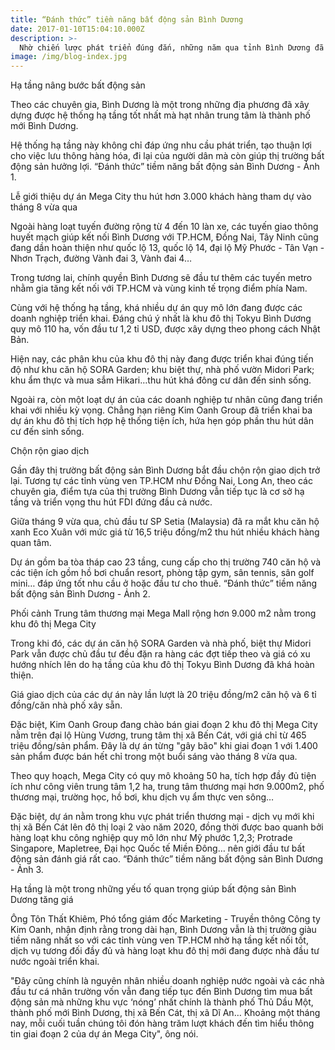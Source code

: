 ```yaml
---
title: “Đánh thức” tiềm năng bất động sản Bình Dương
date: 2017-01-10T15:04:10.000Z
description: >-
  Nhờ chiến lược phát triển đúng đắn, những năm qua tỉnh Bình Dương đã đạt được nhiều thành tựu về thu hút FDI, cải thiện cơ sở hạ tầng… Cùng với đó, thị trường bất động sản cũng được đánh giá là lĩnh vực đầu tư nhiều tiềm năng.
image: /img/blog-index.jpg
---
```


Hạ tầng nâng bước bất động sản

Theo các chuyên gia, Bình Dương là một trong những địa phương đã xây dựng được hệ thống hạ tầng tốt nhất mà hạt nhân trung tâm là thành phố mới Bình Dương. 

Hệ thống hạ tầng này không chỉ đáp ứng nhu cầu phát triển, tạo thuận lợi cho việc lưu thông hàng hóa, đi lại của người dân mà còn giúp thị trường bất động sản hưởng lợi.
“Đánh thức” tiềm năng bất động sản Bình Dương - Ảnh 1.

Lễ giới thiệu dự án Mega City thu hút hơn 3.000 khách hàng tham dự vào tháng 8 vừa qua

Ngoài hàng loạt tuyến đường rộng từ 4 đến 10 làn xe, các tuyến giao thông huyết mạch giúp kết nối Bình Dương với TP.HCM, Đồng Nai, Tây Ninh cũng đang dần hoàn thiện như quốc lộ 13, quốc lộ 14, đại lộ Mỹ Phước - Tân Vạn - Nhơn Trạch, đường Vành đai 3, Vành đai 4… 

Trong tương lai, chính quyền Bình Dương sẽ đầu tư thêm các tuyến metro nhằm gia tăng kết nối với TP.HCM và vùng kinh tế trọng điểm phía Nam.

Cùng với hệ thống hạ tầng, khá nhiều dự án quy mô lớn đang được các doanh nghiệp triển khai. Đáng chú ý nhất là khu đô thị Tokyu Bình Dương quy mô 110 ha, vốn đầu tư 1,2 tỉ USD, được xây dựng theo phong cách Nhật Bản. 

Hiện nay, các phân khu của khu đô thị này đang được triển khai đúng tiến độ như khu căn hộ SORA Garden; khu biệt thự, nhà phố vườn Midori Park; khu ẩm thực và mua sắm Hikari…thu hút khá đông cư dân đến sinh sống.

Ngoài ra, còn một loạt dự án của các doanh nghiệp tư nhân cũng đang triển khai với nhiều kỳ vọng. Chẳng hạn riêng Kim Oanh Group đã triển khai ba dự án khu đô thị tích hợp hệ thống tiện ích, hứa hẹn góp phần thu hút dân cư đến sinh sống.

Chộn rộn giao dịch

Gần đây thị trường bất động sản Bình Dương bắt đầu chộn rộn giao dịch trở lại. Tương tự các tỉnh vùng ven TP.HCM như Đồng Nai, Long An, theo các chuyên gia, điểm tựa của thị trường Bình Dương vẫn tiếp tục là cơ sở hạ tầng và triển vọng thu hút FDI đứng đầu cả nước.

Giữa tháng 9 vừa qua, chủ đầu tư SP Setia (Malaysia) đã ra mắt khu căn hộ xanh Eco Xuân với mức giá từ 16,5 triệu đồng/m2 thu hút nhiều khách hàng quan tâm. 

Dự án gồm ba tòa tháp cao 23 tầng, cung cấp cho thị trường 740 căn hộ và các tiện ích gồm hồ bơi chuẩn resort, phòng tập gym, sân tennis, sân golf mini… đáp ứng tốt nhu cầu ở hoặc đầu tư cho thuê.
“Đánh thức” tiềm năng bất động sản Bình Dương - Ảnh 2.

Phối cảnh Trung tâm thương mại Mega Mall rộng hơn 9.000 m2 nằm trong khu đô thị Mega City

Trong khi đó, các dự án căn hộ SORA Garden và nhà phố, biệt thự Midori Park vẫn được chủ đầu tư đều đặn ra hàng các đợt tiếp theo và giá có xu hướng nhích lên do hạ tầng của khu đô thị Tokyu Bình Dương đã khá hoàn thiện. 

Giá giao dịch của các dự án này lần lượt là 20 triệu đồng/m2 căn hộ và 6 tỉ đồng/căn nhà phố xây sẵn.

Đặc biệt, Kim Oanh Group đang chào bán giai đoạn 2 khu đô thị Mega City nằm trên đại lộ Hùng Vương, trung tâm thị xã Bến Cát, với giá chỉ từ 465 triệu đồng/sản phẩm. Đây là dự án từng "gây bão" khi giai đoạn 1 với 1.400 sản phẩm được bán hết chỉ trong một buổi sáng vào tháng 8 vừa qua.

Theo quy hoạch, Mega City có quy mô khoảng 50 ha, tích hợp đầy đủ tiện ích như công viên trung tâm 1,2 ha, trung tâm thương mại hơn 9.000m2, phố thương mại, trường học, hồ bơi, khu dịch vụ ẩm thực ven sông… 

Đặc biệt, dự án nằm trong khu vực phát triển thương mại - dịch vụ mới khi thị xã Bến Cát lên đô thị loại 2 vào năm 2020, đồng thời được bao quanh bởi hàng loạt khu công nghiệp quy mô lớn như Mỹ phước 1,2,3; Protrade Singapore, Mapletree, Đại học Quốc tế Miền Đông… nên giới đầu tư bất động sản đánh giá rất cao.
“Đánh thức” tiềm năng bất động sản Bình Dương - Ảnh 3.

Hạ tầng là một trong những yếu tố quan trọng giúp bất động sản Bình Dương tăng giá

Ông Tôn Thất Khiêm, Phó tổng giám đốc Marketing - Truyền thông Công ty Kim Oanh, nhận định rằng trong dài hạn, Bình Dương vẫn là thị trường giàu tiềm năng nhất so với các tỉnh vùng ven TP.HCM nhờ hạ tầng kết nối tốt, dịch vụ tương đối đầy đủ và hàng loạt khu đô thị mới đang được nhà đầu tư nước ngoài triển khai. 

"Đây cũng chính là nguyên nhân nhiều doanh nghiệp nước ngoài và các nhà đầu tư cá nhân trường vốn vẫn đang tiếp tục đến Bình Dương tìm mua bất động sản mà những khu vực ‘nóng’ nhất chính là thành phố Thủ Dầu Một, thành phố mới Bình Dương, thị xã Bến Cát, thị xã Dĩ An… Khoảng một tháng nay, mỗi cuối tuần chúng tôi đón hàng trăm lượt khách đến tìm hiểu thông tin giai đoạn 2 của dự án Mega City", ông nói.
